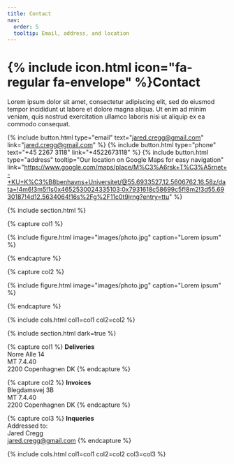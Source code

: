 ```yaml
---
title: Contact
nav:
  order: 5
  tooltip: Email, address, and location
---
```


# {% include icon.html icon="fa-regular fa-envelope" %}Contact

Lorem ipsum dolor sit amet, consectetur adipiscing elit, sed do eiusmod tempor
incididunt ut labore et dolore magna aliqua. Ut enim ad minim veniam, quis
nostrud exercitation ullamco laboris nisi ut aliquip ex ea commodo consequat.

{%
  include button.html
  type="email"
  text="jared.cregg@gmail.com"
  link="jared.cregg@gmail.com"
%}
{%
  include button.html
  type="phone"
  text="+45 2267 3118"
  link="+4522673118"
%}
{%
  include button.html
  type="address"
  tooltip="Our location on Google Maps for easy navigation"
  link="https://www.google.com/maps/place/M%C3%A6rsk+T%C3%A5rnet+-+KU+K%C3%B8benhavns+Universitet/@55.6933527,12.5606762,16.58z/data=!4m6!3m5!1s0x4652530024335103:0x7931618c58699c5f!8m2!3d55.6930187!4d12.5634064!16s%2Fg%2F11c0t9jrng?entry=ttu"
%}

{% include section.html %}

{% capture col1 %}

{%
  include figure.html
  image="images/photo.jpg"
  caption="Lorem ipsum"
%}

{% endcapture %}

{% capture col2 %}

{%
  include figure.html
  image="images/photo.jpg"
  caption="Lorem ipsum"
%}

{% endcapture %}

{% include cols.html col1=col1 col2=col2 %}

{% include section.html dark=true %}

{% capture col1 %}
<strong>Deliveries</strong>  
Norre Alle 14
<br>MT 7.4.40
<br>2200 Copenhagnen DK 
{% endcapture %}

{% capture col2 %}
<strong>Invoices</strong>     
Blegdamsvej 3B
<br>MT 7.4.40
<br>2200 Copenhagnen DK 
{% endcapture %}

{% capture col3 %}
<strong>Inqueries</strong>     
Addressed to:
<br>Jared Cregg
<br>jared.cregg@gmail.com
{% endcapture %}

{% include cols.html col1=col1 col2=col2 col3=col3 %}
